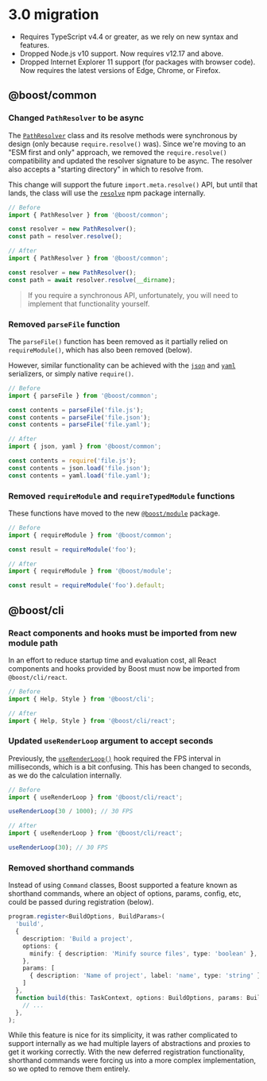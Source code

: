 # 3.0 migration

- Requires TypeScript v4.4 or greater, as we rely on new syntax and features.
- Dropped Node.js v10 support. Now requires v12.17 and above.
- Dropped Internet Explorer 11 support (for packages with browser code). Now requires the latest
  versions of Edge, Chrome, or Firefox.

## @boost/common

### Changed `PathResolver` to be async

The [`PathResolver`](/api/common/class/PathResolver) class and its resolve methods were synchronous
by design (only because `require.resolve()` was). Since we're moving to an "ESM first and only"
approach, we removed the `require.resolve()` compatibility and updated the resolver signature to be
async. The resolver also accepts a "starting directory" in which to resolve from.

This change will support the future `import.meta.resolve()` API, but until that lands, the class
will use the [`resolve`](npmjs.com/resolve) npm package internally.

```ts
// Before
import { PathResolver } from '@boost/common';

const resolver = new PathResolver();
const path = resolver.resolve();
```

```ts
// After
import { PathResolver } from '@boost/common';

const resolver = new PathResolver();
const path = await resolver.resolve(__dirname);
```

> If you require a synchronous API, unfortunately, you will need to implement that functionality
> yourself.

### Removed `parseFile` function

The `parseFile()` function has been removed as it partially relied on `requireModule()`, which has
also been removed (below).

However, similar functionality can be achieved with the [`json`](/api/common/namespace/json) and
[`yaml`](/api/common/namespace/yaml) serializers, or simply native `require()`.

```ts
// Before
import { parseFile } from '@boost/common';

const contents = parseFile('file.js');
const contents = parseFile('file.json');
const contents = parseFile('file.yaml');
```

```ts
// After
import { json, yaml } from '@boost/common';

const contents = require('file.js');
const contents = json.load('file.json');
const contents = yaml.load('file.yaml');
```

### Removed `requireModule` and `requireTypedModule` functions

These functions have moved to the new [`@boost/module`](../module.mdx) package.

```ts
// Before
import { requireModule } from '@boost/common';

const result = requireModule('foo');
```

```ts
// After
import { requireModule } from '@boost/module';

const result = requireModule('foo').default;
```

## @boost/cli

### React components and hooks must be imported from new module path

In an effort to reduce startup time and evaluation cost, all React components and hooks provided by
Boost must now be imported from `@boost/cli/react`.

```ts
// Before
import { Help, Style } from '@boost/cli';
```

```ts
// After
import { Help, Style } from '@boost/cli/react';
```

### Updated `useRenderLoop` argument to accept seconds

Previously, the [`useRenderLoop()`](/api/cli-react/function/useRenderLoop) hook required the FPS
interval in milliseconds, which is a bit confusing. This has been changed to seconds, as we do the
calculation internally.

```ts
// Before
import { useRenderLoop } from '@boost/cli/react';

useRenderLoop(30 / 1000); // 30 FPS
```

```ts
// After
import { useRenderLoop } from '@boost/cli/react';

useRenderLoop(30); // 30 FPS
```

### Removed shorthand commands

Instead of using `Command` classes, Boost supported a feature known as shorthand commands, where an
object of options, params, config, etc, could be passed during registration (below).

```ts
program.register<BuildOptions, BuildParams>(
  'build',
  {
    description: 'Build a project',
    options: {
      minify: { description: 'Minify source files', type: 'boolean' },
    },
    params: [
      { description: 'Name of project', label: 'name', type: 'string' }
    ]
  },
  function build(this: TaskContext, options: BuildOptions, params: BuildParams, rest: string[]) => {
    // ...
  },
);
```

While this feature is nice for its simplicity, it was rather complicated to support internally as we
had multiple layers of abstractions and proxies to get it working correctly. With the new deferred
registration functionality, shorthand commands were forcing us into a more complex implementation,
so we opted to remove them entirely.
